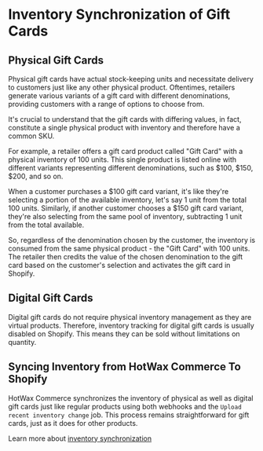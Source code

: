 # Inventory Synchronization of Gift Cards

## Physical Gift Cards

Physical gift cards have actual stock-keeping units and necessitate delivery to customers just like any other physical product. Oftentimes, retailers generate various variants of a gift card with different denominations, providing customers with a range of options to choose from.

It's crucial to understand that the gift cards with differing values, in fact, constitute a single physical product with inventory and therefore have a common SKU.

For example, a retailer offers a gift card product called "Gift Card" with a physical inventory of 100 units. This single product is listed online with different variants representing different denominations, such as $100, $150, $200, and so on.

When a customer purchases a $100 gift card variant, it's like they're selecting a portion of the available inventory, let's say 1 unit from the total 100 units. Similarly, if another customer chooses a $150 gift card variant, they're also selecting from the same pool of inventory, subtracting 1 unit from the total available.

So, regardless of the denomination chosen by the customer, the inventory is consumed from the same physical product - the "Gift Card" with 100 units. The retailer then credits the value of the chosen denomination to the gift card based on the customer's selection and activates the gift card in Shopify.

## Digital Gift Cards

Digital gift cards do not require physical inventory management as they are virtual products. Therefore, inventory tracking for digital gift cards is usually disabled on Shopify. This means they can be sold without limitations on quantity.

## Syncing Inventory from HotWax Commerce To Shopify

HotWax Commerce synchronizes the inventory of physical as well as digital gift cards just like regular products using both webhooks and the `Upload recent inventory change` job. This process remains straightforward for gift cards, just as it does for other products.

Learn more about [inventory synchronization](how-does-hotwax-commerce-ensure-accurate-inventory-is-synchronized-to-shopify.md)
